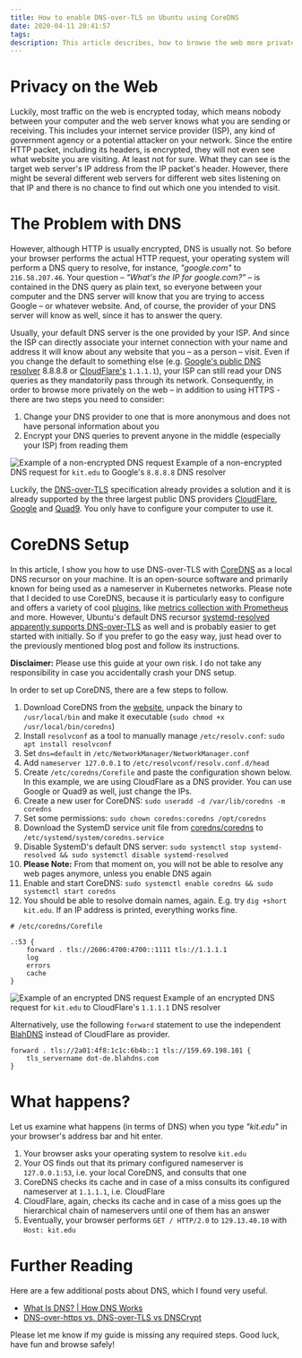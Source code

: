 ```yaml
---
title: How to enable DNS-over-TLS on Ubuntu using CoreDNS
date: 2020-04-11 20:41:57
tags:
description: This article describes, how to browse the web more privately using DNS-over-TLS. Therefore, it is shown how to set up CoreDNS on a Ubuntu machine.
---
```


# Privacy on the Web
Luckily, most traffic on the web is encrypted today, which means nobody between your computer and the web server knows what you are sending or receiving. This includes your internet service provider (ISP), any kind of government agency or a potential attacker on your network. Since the entire HTTP packet, including its headers, is encrypted, they will not even see what website you are visiting. At least not for sure. What they can see is the target web server's IP address from the IP packet's header. However, there might be several different web servers for different web sites listening on that IP and there is no chance to find out which one you intended to visit.

# The Problem with DNS
However, although HTTP is usually encrypted, DNS is usually not. So before your browser performs the actual HTTP request, your operating system will perform a DNS query to resolve, for instance, _"google.com"_ to `216.58.207.46`. Your question – _"What's the IP for google.com?"_ – is contained in the DNS query as plain text, so everyone between your computer and the DNS server will know that you are trying to access Google – or whatever website. And, of course, the provider of your DNS server will know as well, since it has to answer the query.

Usually, your default DNS server is the one provided by your ISP. And since the ISP can directly associate your internet connection with your name and address it will know about any website that you – as a person – visit. Even if you change the default to something else (e.g. [Google's public DNS resolver](https://developers.google.com/speed/public-dns/) 8.8.8.8 or [CloudFlare's](https://1.1.1.1/) `1.1.1.1`), your ISP can still read your DNS queries as they mandatorily pass through its network. Consequently, in order to browse more privately on the web – in addition to using HTTPS - there are two steps you need to consider:

1. Change your DNS provider to one that is more anonymous and does not have personal information about you
2. Encrypt your DNS queries to prevent anyone in the middle (especially your ISP) from reading them

![Example of a non-encrypted DNS request](https://apps.muetsch.io/images/o:auto?image=https://muetsch.io/images/dns1.png)
Example of a non-encrypted DNS request for `kit.edu` to Google's `8.8.8.8` DNS resolver 

Luckily, the [DNS-over-TLS](https://en.wikipedia.org/wiki/DNS_over_TLS) specification already provides a solution and it is already supported by the three largest public DNS providers [CloudFlare](https://1.1.1.1/), [Google](https://developers.google.com/speed/public-dns/) and [Quad9](https://www.quad9.net/). You only have to configure your computer to use it.

# CoreDNS Setup
In this article, I show you how to use DNS-over-TLS with [CoreDNS](https://coredns.io/) as a local DNS recursor on your machine. It is an open-source software and primarily known for being used as a nameserver in Kubernetes networks. Please note that I decided to use CoreDNS, because it is particularly easy to configure and offers a variety of cool [plugins](https://coredns.io/plugins/), like [metrics collection with Prometheus](https://coredns.io/plugins/metrics/) and more. However, Ubuntu's default DNS recursor [systemd-resolved apparently supports DNS-over-TLS](https://www.internetsociety.org/blog/2018/12/dns-privacy-in-linux-systemd/) as well and is probably easier to get started with initially. So if you prefer to go the easy way, just head over to the previously mentioned blog post and follow its instructions.

**Disclaimer:** Please use this guide at your own risk. I do not take any responsibility in case you accidentally crash your DNS setup.

In order to set up CoreDNS, there are a few steps to follow.

1. Download CoreDNS from the [website](https://coredns.io), unpack the binary to `/usr/local/bin` and make it executable (`sudo chmod +x /usr/local/bin/coredns`)
2. Install `resolvconf` as a tool to manually manage `/etc/resolv.conf`: `sudo apt install resolvconf`  
3. Set `dns=default` in `/etc/NetworkManager/NetworkManager.conf`
4. Add `nameserver 127.0.0.1` to `/etc/resolvconf/resolv.conf.d/head`
5. Create `/etc/coredns/Corefile` and paste the configuration shown below. In this example, we are using CloudFlare as a DNS provider. You can use Google or Quad9 as well, just change the IPs.
6. Create a new user for CoreDNS: `sudo useradd -d /var/lib/coredns -m coredns`
7. Set some permissions: `sudo chown coredns:coredns /opt/coredns`
8. Download the SystemD service unit file from [coredns/coredns](https://github.com/coredns/deployment/tree/master/systemd) to `/etc/systemd/system/coredns.service`
9. Disable SystemD's default DNS server: `sudo systemctl stop systemd-resolved && sudo systemctl disable systemd-resolved`
  1. **Please Note:** From that moment on, you will not be able to resolve any web pages anymore, unless you enable DNS again
10. Enable and start CoreDNS: `sudo systemctl enable coredns && sudo systemctl start coredns`
11. You should be able to resolve domain names, again. E.g. try `dig +short kit.edu`. If an IP address is printed, everything works fine.

```
# /etc/coredns/Corefile

.:53 {
    forward . tls://2606:4700:4700::1111 tls://1.1.1.1
    log
    errors
    cache
}
```

![Example of an encrypted DNS request](https://apps.muetsch.io/images/o:auto?image=https://muetsch.io/images/dns2.png)
Example of an encrypted DNS request for `kit.edu` to CloudFlare's `1.1.1.1` DNS resolver

Alternatively, use the following `forward` statement to use the independent [BlahDNS](https://blahdns.com) instead of CloudFlare as provider.

```
forward . tls://2a01:4f8:1c1c:6b4b::1 tls://159.69.198.101 {
    tls_servername dot-de.blahdns.com
}
```

# What happens?
Let us examine what happens (in terms of DNS) when you type _"kit.edu"_ in your browser's address bar and hit enter.

1. Your browser asks your operating system to resolve `kit.edu`
2. Your OS finds out that its primary configured nameserver is `127.0.0.1:53`, i.e. your local CoreDNS, and consults that one
3. CoreDNS checks its cache and in case of a miss consults its configured nameserver at `1.1.1.1`, i.e. CloudFlare
4. CloudFlare, again, checks its cache and in case of a miss goes up the hierarchical chain of nameservers until one of them has an answer
5. Eventually, your browser performs `GET / HTTP/2.0` to `129.13.40.10` with `Host: kit.edu`

# Further Reading
Here are a few additional posts about DNS, which I found very useful.

* [What Is DNS? | How DNS Works](https://www.cloudflare.com/learning/dns/what-is-dns/)
* [DNS-over-https vs. DNS-over-TLS vs DNSCrypt](https://www.reddit.com/r/privacy/comments/89pr15/dnsoverhttps_vs_dns_overtls_vs_dnscrypt/dwsosjr?utm_source=share&utm_medium=web2x)

Please let me know if my guide is missing any required steps. Good luck, have fun and browse safely!